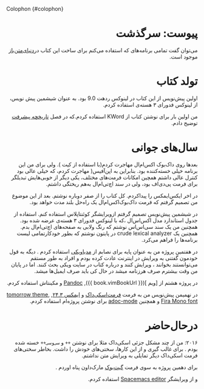 Colophon {#colophon}

<div dir=rtl>

# پیوست: سرگذشت

می‌توان گفت تمامی برنامه‌های که استفاده می‌کنم برای ساخت این کتاب در[دنیای‌متن‌باز](./floss.md#floss) موجود است.

# تولد کتاب

اولین پیش‌نویس از این کتاب در لینوکس  ردهت 9.0  بود. به عنوان شیشمین پیش نویس، از لینوکس فدورای ۳ هسته‌ی استفاده کردم. 

من اولین بار برای نوشتن کتاب از KWord استفاده کردم.که  در فصل [تاریخچه پیشرفت
](./revision_history.md#history-lesson) توضیح دادم.


# سال‌های جوانی

بعدها روی داک‌بوک اکس‌ام‌ال مهاجرت کردم(با استفاده از کیت ). ولی برای من این برنامه خیلی خسته‌کننده بود. بنابراین به اپن‌آفیس( مهاجرت کردم، که خیلی عالی بود کنترل عالی داشتم همچین امکانات فرمت‌های مختلف، یکی دیگر از خوبی‌هایش تبدیلگر برای فرمت پی‌دی‌اف  بود، ولی در سند اچ‌تی‌ام‌ال به‌هم ریختگی داشتم.

در اخر ایکس‌ایمکس را پیداکردم. کل کتاب را از صفر دوباره نوشتم. بعد از این موضوع من تصمیم گرفتم که فرمت داک‌بوک‌اکس‌ام‌ال یک راه‌حل بلند مدت خواهد بود.


در شیشمین پیش‌نویس تصمیم گرفتم ازویرایشگر  کوئنتاپلاس استفاده کنم. استفاده از جدول استاندارد مدل اکس‌اس‌ال  ،که  با لینوکس فدورای ۳ هسته‌ی عرضه شده بود. همچنین من یک سند سی‌اس‌اس نوشتم که رنگ ولابی به  صفحه‌های اچ‌تی‌ام‌ال بدم. همچنین یک crude lexical analyzer  در پایتون نوشتم که بطور خودکارتمامی لیست برنامه‌ها را فراهم می‌کرد.

در هفتمین پروژه من به عنوان پایه برای نصابم  از [مدیاویکی](http://www.mediawiki.org)  استفاده کردم .  دیگه  به قول خودمون گفتنی به ویرایش در اینترنت عادت کرده بودم و افراد به طور مستقم می‌توانستند بخوانند ، ویرایش کنند و درباره کتاب در سایت ویکی بحث کنند. اما در پایان من وقت بیشترم صرف هرزنامه میشد در حال کی باید صرف ایمیل‌ها میشد.

در پروژه هشتم از  [ویم ]({{ book.vimBookUrl }}), [Pandoc](http://johnmacfarlane.net/pandoc/README.html) و مکینتاش استفاده کردم.

در نهمیمن پیش‌نویس من به فرمت  [فرمت‌اسکی‌داک](http://asciidoctor.org/docs/what-is-asciidoc/) و [ ایمکس ۲۴.۳](http://www.masteringemacs.org/articles/2013/03/11/whats-new-emacs-24-3/),
[tomorrow theme](https://github.com/chriskempson/tomorrow-theme),
[Fira Mono font](https://www.mozilla.org/en-US/styleguide/products/firefox-os/typeface/#download-primary) و همچنین  [adoc-mode](https://github.com/sensorflo/adoc-mode/wiki) برای نوشتن پروژه‌ام استفاده کردم.


# درحال‌حاضر

۲۰۱۶: من از چند مشکل جزئی  اسکی‌داک مثلا برای نوشتن `++` و `سی‌وسی‌++` خسته شده بودم  . برای غالب گیری و از این کارها، سختی‌های خودش را داشت. بخاطر سختی‌های فرمت  اسکی‌داک دیگر تمایلی به ویرایش متن نداشتم.

برای دهمین پروژه  به سوی فرمت  [گیت‌بوک](https://www.gitbook.com)  مارک‌داون  پناه اوردم .


و از ویرایشگر  [Spacemacs editor](http://spacemacs.org) استفاده کردم.



